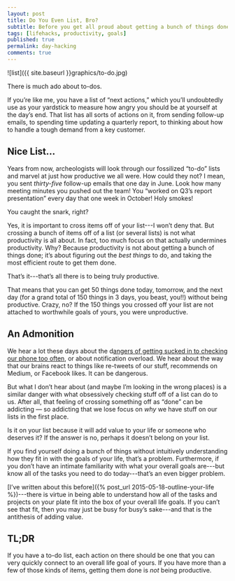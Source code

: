 ```yaml
---
layout: post
title: Do You Even List, Bro?
subtitle: Before you get all proud about getting a bunch of things done, take a minute to ask yourself a few questions.
tags: [lifehacks, productivity, goals]
published: true
permalink: day-hacking
comments: true
---
```

![list]({{ site.baseurl }}graphics/to-do.jpg)


There is much ado about to-dos.

If you’re like me, you have a list of “next actions,” which you’ll undoubtedly
use as your yardstick to measure how angry you should be at yourself at the
day’s end. That list has all sorts of actions on it, from sending follow-up
emails, to spending time updating a quarterly report, to thinking about how to
handle a tough demand from a key customer.

## Nice List…

Years from now, archeologists will look through our fossilized “to-do” lists and
marvel at just how productive we all were. How could they not? I mean, you sent
*thirty-five* follow-up emails that one day in June. Look how many meeting
minutes you pushed out the team! You “worked on Q3’s report presentation” every
day that one week in October! Holy smokes!

You caught the snark, right?

<!--more-->

Yes, it is important to cross items off of your list---I won’t deny that. But
crossing a bunch of items off of a list (or several lists) is not what
productivity is all about. In fact, too much focus on that actually undermines
productivity. Why? Because productivity is not about getting a bunch of things
done; it’s about figuring out the *best things* to do, and taking the most
efficient route to get them done.

That’s it---that’s all there is to being truly productive.

That means that you can get 50 things done today, tomorrow, and the next day
(for a grand total of 150 things in 3 days, you beast, you!!) without being
productive. Crazy, no? If the 150 things you crossed off your list are not
attached to worthwhile goals of yours, you were unproductive.

## An Admonition

We hear a lot these days about the d[angers of getting sucked in to checking our
phone too
often](https://medium.com/hi-my-name-is-jon/i-want-to-look-at-people-not-screens-81c42e19beff#.uf7ibt48u),
or about notification overload. We hear about the way that our brains react to
things like re-tweets of our stuff, recommends on Medium, or Facebook likes. It
can be dangerous.

But what I don’t hear about (and maybe I’m looking in the wrong places) is a
similar danger with what obsessively checking stuff off of a list can do to us.
After all, that feeling of crossing something off as “done” can be addicting —
so addicting that we lose focus on *why* we have stuff on our lists in the first
place.

Is it on your list because it will add value to your life or someone who
deserves it? If the answer is no, perhaps it doesn’t belong on your list.

If you find yourself doing a bunch of things without intuitively understanding
how they fit in with the goals of your life, that’s a problem. Furthermore, if
you don’t have an intimate familiarity with what your overall goals are---but
know all of the tasks you need to do today---that’s an even bigger problem.

[I’ve written about this
before]({% post_url 2015-05-18-outline-your-life %})---there is virtue in being able to understand how all of the tasks and projects
on your plate fit into the box of your overall life goals. If you can’t see that
fit, then you may just be busy for busy’s sake---and that is the antithesis of
adding value.

## TL;DR

If you have a to-do list, each action on there should be one that you can very
quickly connect to an overall life goal of yours. If you have more than a few of
those kinds of items, getting them done is *not* being productive.

